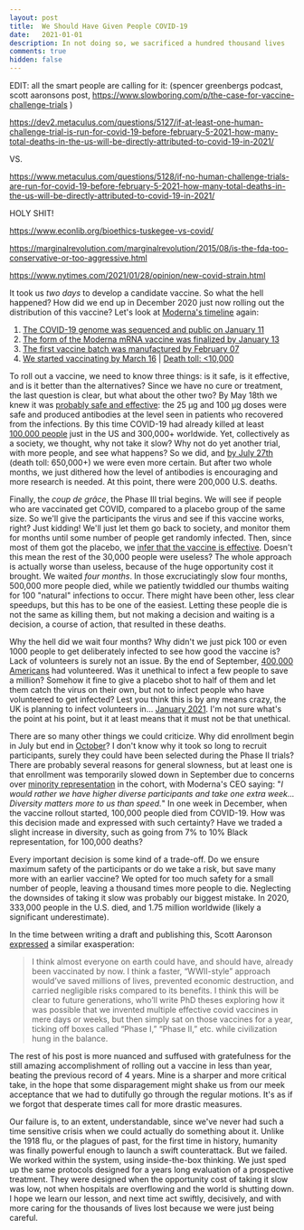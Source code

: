 ```yaml
---
layout: post
title:	We Should Have Given People COVID-19
date:   2021-01-01
description: In not doing so, we sacrificed a hundred thousand lives
comments: true
hidden: false
---
```

EDIT: all the smart people are calling for it: (spencer greenbergs podcast, scott aaronsons post, https://www.slowboring.com/p/the-case-for-vaccine-challenge-trials )

https://dev2.metaculus.com/questions/5127/if-at-least-one-human-challenge-trial-is-run-for-covid-19-before-february-5-2021-how-many-total-deaths-in-the-us-will-be-directly-attributed-to-covid-19-in-2021/

VS.

https://www.metaculus.com/questions/5128/if-no-human-challenge-trials-are-run-for-covid-19-before-february-5-2021-how-many-total-deaths-in-the-us-will-be-directly-attributed-to-covid-19-in-2021/

HOLY SHIT!

https://www.econlib.org/bioethics-tuskegee-vs-covid/



https://marginalrevolution.com/marginalrevolution/2015/08/is-the-fda-too-conservative-or-too-aggressive.html

https://www.nytimes.com/2021/01/28/opinion/new-covid-strain.html

It took us *two days* to develop a candidate vaccine. So what the hell happened? How did we end up in December 2020 just now rolling out the distribution of this vaccine? Let's look at [Moderna's timeline](https://www.modernatx.com/modernas-work-potential-vaccine-against-covid-19) again:

1. [The COVID-19 genome was sequenced and public on January 11](https://virological.org/t/novel-2019-coronavirus-genome/319/28)
2. [The form of the Moderna mRNA vaccine was finalized by January 13](https://www.businessinsider.com/moderna-designed-coronavirus-vaccine-in-2-days-2020-11)
3. [The first vaccine batch was manufactured by February 07](https://investors.modernatx.com/news-releases/news-release-details/moderna-announces-progress-prophylactic-vaccines-modality-cmv)
4. [We started vaccinating by March 16](https://www.niaid.nih.gov/news-events/nih-clinical-trial-investigational-vaccine-covid-19-begins) \| [Death toll: <10,000](https://ourworldindata.org/grapher/total-covid-deaths-region)

To roll out a vaccine, we need to know three things: is it safe, is it effective, and is it better than the alternatives? Since we have no cure or treatment, the last question is clear, but what about the other two? By May 18th we knew it was [probably safe and effective](https://www.statnews.com/2020/05/18/early-data-show-moderna-covid-19-vaccine-generates-immune-response): the 25 μg and 100 μg doses were safe and produced antibodies at the level seen in patients who recovered from the infections. By this time COVID-19 had already killed at least [100,000 people](https://www.nytimes.com/interactive/2020/05/24/us/us-coronavirus-deaths-100000.html) just in the US and 300,000+ worldwide. Yet, collectively as a society, we thought, why not take it slow? Why not do yet another trial, with more people, and see what happens? So we did, and [by July 27th](https://www.statnews.com/2020/07/14/moderna-covid19-vaccine-first-data-show-spurs-immune-response/) (death toll: 650,000+) we were even more certain. But after two whole months, we just dithered how the level of antibodies is encouraging and more research is needed. At this point, there were 200,000 U.S. deaths. 

Finally, the *coup de grâce*, the Phase III trial begins. We will see if people who are vaccinated get COVID, compared to a placebo group of the same size. So we'll give the participants the virus and see if this vaccine works, right? Just kidding! We'll just let them go back to society, and monitor them for months until some number of people get randomly infected.  Then, since most of them got the placebo, we [infer that the vaccine is effective](https://investors.modernatx.com/news-releases/news-release-details/modernas-covid-19-vaccine-candidate-meets-its-primary-efficacy). Doesn't this mean the rest of the 30,000 people were useless? The whole approach is actually worse than useless, because of the huge opportunity cost it brought. We waited *four months*. In those excruciatingly slow four months, 500,000 more people died, while we patiently twiddled our thumbs waiting for 100 "natural" infections to occur. There might have been other, less clear speedups, but this has to be one of the easiest. Letting these people die is not the same as killing them, but not making a decision and waiting is a decision, a course of action, that resulted in these deaths. 

Why the hell did we wait four months?  Why didn't we just pick 100 or even 1000 people to get deliberately infected to see how good the vaccine is? Lack of volunteers is surely not an issue. By the end of September, [400,000 Americans](https://apnews.com/article/how-to-volunteer-covid-19-vaccine-study-1e47aff85bac726396672688320a397d) had volunteered. Was it unethical to infect a few people to save a million? Somehow it fine to give a placebo shot to half of them and let them catch the virus on their own, but not to infect people who have volunteered to get infected? Lest you think this is by any means crazy, the UK is planning to infect volunteers in... [January 2021](https://www.theguardian.com/world/2020/sep/24/uk-covid-19-vaccine-trial-set-to-infect-healthy-volunteers-with-virus). I'm not sure what's the point at his point, but it at least means that it must not be that unethical.

There are so many other things we could criticize. Why did enrollment begin in July but end in [October](https://investors.modernatx.com/news-releases/news-release-details/moderna-completes-enrollment-phase-3-cove-study-mrna-vaccine)? I don't know why it took so long to recruit participants, surely they could have been selected during the Phase II trials? There are probably several reasons for general slowness, but at least one is that enrollment was temporarily slowed down in September due to concerns over [minority representation](https://www.cnbc.com/2020/09/04/moderna-slows-coronavirus-vaccine-trial-t-to-ensure-minority-representation-ceo-says.html) in the cohort, with Moderna's CEO saying: "*I would rather we have higher diverse participants and take one extra week... Diversity matters more to us than speed.*" In one week in December, when the vaccine rollout started, 100,000 people died from COVID-19. How was this decision made and expressed with such certainty? Have we traded a slight increase in diversity, such as going from 7% to 10% Black representation, for 100,000 deaths?

Every important decision is some kind of a trade-off. Do we ensure maximum safety of the participants or do we take a risk, but save many more with an earlier vaccine? We opted for too much safety for a small number of people, leaving a thousand times more people to die. Neglecting the downsides of taking it slow was probably our biggest mistake. In 2020, 333,000 people in the U.S. died, and 1.75 million worldwide (likely a significant underestimate).

In the time between writing a draft and publishing this, Scott Aaronson [expressed](https://www.scottaaronson.com/blog/?p=5224) a similar exasperation:

> I think almost everyone on earth could have, and should have, already been vaccinated by now. I think a faster, “WWII-style” approach would’ve saved millions of lives, prevented economic destruction, and carried negligible risks compared to its benefits. I think this will be clear to future generations, who’ll write PhD theses exploring how it was possible that we invented multiple effective covid vaccines in mere days or weeks, but then simply sat on those vaccines for a year, ticking off boxes called “Phase I,” “Phase II,” etc. while civilization hung in the balance.

The rest of his post is more nuanced and suffused with gratefulness for the still amazing accomplishment of rolling out a vaccine in less than year, beating the previous record of 4 years. Mine is a sharper and more critical take, in the hope that some disparagement might shake us from our meek acceptance that we had to dutifully go through the regular motions. It's as if we forgot that desperate times call for more drastic measures. 

Our failure is, to an extent, understandable, since we've never had such a time sensitive crisis when we could actually do something about it. Unlike the 1918 flu, or the plagues of past, for the first time in history, humanity was finally powerful enough to launch a swift counterattack. But we failed. We worked within the system, using inside-the-box thinking. We just sped up the same protocols designed for a years long evaluation of a prospective treatment. They were designed when the opportunity cost of taking it slow was low, not when hospitals are overflowing and the world is shutting down. I hope we learn our lesson, and next time act swiftly, decisively, and with more caring for the thousands of lives lost because we were just being careful.

